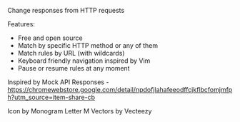 Change responses from HTTP requests

Features:
- Free and open source
- Match by specific HTTP method or any of them
- Match rules by URL (with wildcards)
- Keyboard friendly navigation inspired by Vim
- Pause or resume rules at any moment

Inspired by Mock API Responses - https://chromewebstore.google.com/detail/npdofjlahafeeodffcjkflbcfomjmfph?utm_source=item-share-cb

Icon by Monogram Letter M Vectors by Vecteezy
